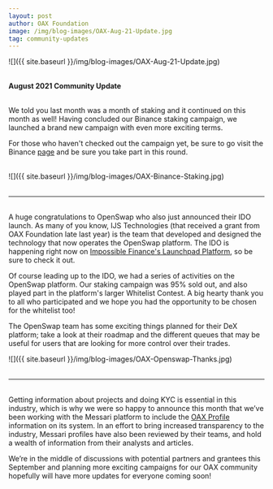 ```yaml
---
layout: post
author: OAX Foundation
image: /img/blog-images/OAX-Aug-21-Update.jpg
tag: community-updates
---
```


![]({{ site.baseurl }}/img/blog-images/OAX-Aug-21-Update.jpg)

<br><b>August 2021 Community Update</b><br>

<br>We told you last month was a month of staking and it continued on this month as well! Having concluded our Binance staking campaign, we launched a brand new campaign with even more exciting terms.

For those who haven't checked out the campaign yet, be sure to go visit the Binance <a href="https://www.binance.com/en/support/announcement/645d99b3826748a890c5daf4a895dc08">page</a> and be sure you take part in this round.<br><br>

![]({{ site.baseurl }}/img/blog-images/OAX-Binance-Staking.jpg)<br><br>

***

<br>A huge congratulations to OpenSwap who also just announced their IDO launch. As many of you know, IJS Technologies (that received a grant from OAX Foundation late last year) is the team that developed and designed the technology that now operates the OpenSwap platform. The IDO is happening right now on <a href="https://invest.impossible.finance/launchpad">Impossible Finance's Launchpad Platform</a>, so be sure to check it out.

Of course leading up to the IDO, we had a series of activities on the OpenSwap platform. Our staking campaign was 95% sold out, and also played part in the platform's larger Whitelist Contest. A big hearty thank you to all who participated and we hope you had the opportunity to be chosen for the whitelist too!

The OpenSwap team has some exciting things planned for their DeX platform; take a look at their roadmap and the different queues that may be useful for users that are looking for more control over their trades.<br>

![]({{ site.baseurl }}/img/blog-images/OAX-Openswap-Thanks.jpg)<br><br>

***

<br>Getting information about projects and doing KYC is essential in this industry, which is why we were so happy to announce this month that we’ve been working with the Messari platform to include the <a href="https://messari.io/asset/oax/profile">OAX Profile</a> information on its system. In an effort to bring increased transparency to the industry, Messari profiles have also been reviewed by their teams, and hold a wealth of information from their analysts and articles.

We’re in the middle of discussions with potential partners and grantees this September and planning more exciting campaigns for our OAX community hopefully will have more updates for everyone coming soon!


